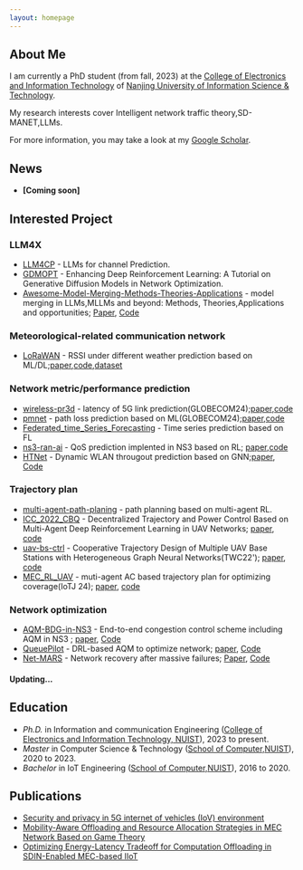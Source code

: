```yaml
---
layout: homepage
---
```


## About Me

I am currently a PhD student (from fall, 2023) at the [College of Electronics and Information Technology](https://dxy.nuist.edu.cn/) of [Nanjing University of Information Science & Technology](https://www.nuist.edu.cn/main.htm). 

My research interests cover Intelligent network traffic theory,SD-MANET,LLMs. 

For more information, you may take a look at my [Google Scholar](https://scholar.google.com/citations?user=0MAUpm4AAAAJ&hl=en&oi=ao).



## News

- **[Coming soon]** 





## Interested Project

### LLM4X
* [LLM4CP](https://github.com/liuboxun/LLM4CP) - LLMs for channel Prediction. 
* [GDMOPT](https://github.com/changsenxia/GDMOPT) - Enhancing Deep Reinforcement Learning: A Tutorial on Generative Diffusion Models in Network Optimization.
* [Awesome-Model-Merging-Methods-Theories-Applications](https://github.com/EnnengYang/Awesome-Model-Merging-Methods-Theories-Applications) - model merging in LLMs,MLLMs and beyond: Methods, Theories,Applications and opportunities; [Paper](https://arxiv.org/pdf/2408.07666), [Code](https://github.com/EnnengYang/Awesome-Model-Merging-Methods-Theories-Applications)

### Meteorological-related communication network
* [LoRaWAN](https://github.com/renata-rojasg/LoRaWAN/) - RSSI under different weather prediction based on ML/DL;[paper](https://www.sciencedirect.com/science/article/pii/S1389128624000902),[code](https://github.com/renata-rojasg/LoRaWAN/),[dataset](https://github.com/emanueleg/lora-rssi)

### Network metric/performance prediction
* [wireless-pr3d](https://github.com/samiemostafavi/wireless-pr3d) - latency of 5G link prediction(GLOBECOM24);[paper](https://ieeexplore.ieee.org/abstract/document/10437281),[code](https://github.com/samiemostafavi/wireless-pr3d)
* [pmnet](https://github.com/abman23/pmnet) - path loss prediction based on ML(GLOBECOM24);[paper](https://arxiv.org/abs/2312.03950),[code](https://github.com/abman23/pmnet)
* [Federated_time_Series_Forecasting](https://github.com/vperifan/Federated-Time-Series-Forecasting) - Time series prediction based on FL
* [ns3-ran-ai](https://github.com/signetlabdei/ns3-ran-ai) - QoS prediction implented in NS3 based on RL; [paper](https://ieeexplore.ieee.org/abstract/document/9771590/authors#authors),[code](https://github.com/signetlabdei/ns3-ran-ai)
* [HTNet](https://github.com/tedzhouhk/HTNet) - Dynamic WLAN througout prediction based on GNN;[paper](https://ieeexplore.ieee.org/document/10229047), [Code](https://github.com/tedzhouhk/HTNet)
 


### Trajectory plan
* [multi-agent-path-planing](https://github.com/changsenxia/multi_agent_path_planning) - path planning based on multi-agent RL.
* [ICC_2022_CBQ](https://github.com/chenbq/ICC_2022_CBQ) - Decentralized Trajectory and Power Control Based on Multi-Agent Deep Reinforcement  Learning in UAV Networks; [paper](https://ieeexplore.ieee.org/abstract/document/9838637), [code](https://github.com/chenbq/ICC_2022_CBQ)
* [uav-bs-ctrl](https://github.com/zhangxiaochen95/uav_bs_ctrl) -  Cooperative Trajectory Design of Multiple UAV Base Stations with Heterogeneous Graph Neural Networks(TWC22'); [paper](https://ieeexplore.ieee.org/document/9892688), [code](https://github.com/zhangxiaochen95/uav_bs_ctrl)
* [MEC_RL_UAV](https://github.com/zhuzhongzhi-50/MEC_RL_UAV/tree/test_DT_plus) - muti-agent AC based trajectory plan for optimizing coverage(IoTJ 24); [paper](https://ieeexplore.ieee.org/abstract/document/10458909), [code](https://github.com/zhuzhongzhi-50/MEC_RL_UAV/tree/test_DT_plus)



### Network optimization
* [AQM-BDG-in-NS3](https://github.com/ChangWu98/AQM-BDG-in-NS3) - End-to-end congestion control scheme including AQM in NS3 ; [paper](https://ieeexplore.ieee.org/abstract/document/10118624), [Code](https://github.com/ChangWu98/AQM-BDG-in-NS3)
* [QueuePilot](https://github.com/2dm/QueuePilot) - DRL-based AQM to optimize network; [paper](https://ieeexplore.ieee.org/abstract/document/10228975/), [Code](https://github.com/2dm/QueuePilot)
* [Net-MARS](https://github.com/matteoprata/Net-MARS.git) - Network recovery after massive failures; [Paper](https://ieeexplore.ieee.org/abstract/document/10228861/), [Code](https://github.com/matteoprata/Net-MARS.git)

#### Updating...




## Education

* *Ph.D.* in Information and communication Engineering ([College of Electronics and Information Technology, NUIST](https://dxy.nuist.edu.cn/)), 2023 to present.
* *Master* in Computer Science & Technology ([School of Computer,NUIST](https://scs.nuist.edu.cn/main.htm)), 2020 to 2023.
* *Bachelor* in IoT Engineering ([School of Computer,NUIST](https://scs.nuist.edu.cn/main.htm)), 2016 to 2020.

## Publications
* [Security and privacy in 5G internet of vehicles (IoV) environment](chrome-extension://efaidnbmnnnibpcajpcglclefindmkaj/https://www.researchgate.net/profile/Benjamin-Osibo/publication/353807350_Security_and_Privacy_in_5G_Internet_of_Vehicles_IoV_Environment/links/6112cd9f0c2bfa282a372dff/Security-and-Privacy-in-5G-Internet-of-Vehicles-IoV-Environment.pdf)
* [Mobility-Aware Offloading and Resource Allocation Strategies in MEC Network Based on Game Theory](https://onlinelibrary.wiley.com/doi/full/10.1155/2023/5216943)
* [Optimizing Energy-Latency Tradeoff for Computation Offloading in SDIN-Enabled MEC-based IIoT](https://itiis.org/digital-library/38222)

